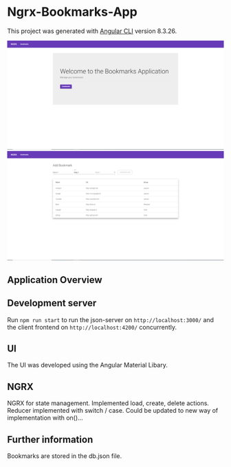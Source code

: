 # Ngrx-Bookmarks-App

This project was generated with [Angular CLI](https://github.com/angular/angular-cli) version 8.3.26.

![](src/assets/images/NGRX-Bookmarks-1.PNG)
![](src/assets/images/NGRX-Bookmarks-2.PNG)

## Application Overview

## Development server

Run `npm run start` to run the json-server on `http://localhost:3000/` and the client frontend on `http://localhost:4200/` concurrently.

## UI

The UI was developed using the Angular Material Libary.

## NGRX

NGRX for state management. Implemented load, create, delete actions. Reducer implemented with switch / case. Could be updated to new way of implementation with on()...

## Further information

Bookmarks are stored in the db.json file.
